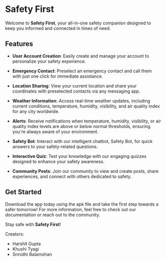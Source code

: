 # Safety First

Welcome to **Safety First**, your all-in-one safety companion designed to keep you informed and connected in times of need. 

## Features

- **User Account Creation**: Easily create and manage your account to personalize your safety experience.
  
- **Emergency Contact**: Preselect an emergency contact and call them with just one click for immediate assistance.

- **Location Sharing**: View your current location and share your coordinates with preselected contacts via any messaging app.

- **Weather Information**: Access real-time weather updates, including current conditions, temperature, humidity, visibility, and air quality index for any city worldwide.

- **Alerts**: Receive notifications when temperature, humidity, visibility, or air quality index levels are above or below normal thresholds, ensuring you're always aware of your environment.

- **Safety Bot**: Interact with our intelligent chatbot, Safety Bot, for quick answers to your safety-related questions.

- **Interactive Quiz**: Test your knowledge with our engaging quizzes designed to enhance your safety awareness.

- **Community Posts**: Join our community to view and create posts, share experiences, and connect with others dedicated to safety.

## Get Started

Download the app today using the apk file and take the first step towards a safer tomorrow! For more information, feel free to check out our documentation or reach out to the community.

Stay safe with **Safety First**!
   
Creators:
- Harshit Gupta
- Khushi Tyagi
- Srinidhi Balamohan
